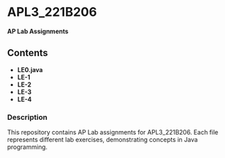 # APL3_221B206  
**AP Lab Assignments**  

## Contents  
- **LE0.java**  
- **LE-1**  
- **LE-2**  
- **LE-3**
- **LE-4**  

### Description  
This repository contains AP Lab assignments for APL3_221B206. Each file represents different lab exercises, demonstrating concepts in Java programming.  

